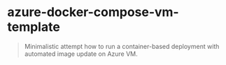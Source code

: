 # azure-docker-compose-vm-template

> Minimalistic attempt how to run a container-based deployment with automated image update on Azure VM.
